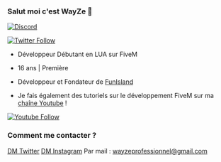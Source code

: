 ### Salut moi c'est WayZe 👋

<a href="https://discords.com/bio/p/wayze" target="blank"><img align="center" src="https://discord.c99.nl/widget/theme-1/289813540410359809.png" alt="Discord" /></a>

[![Twitter Follow](https://img.shields.io/twitter/follow/WayZeTV?color=1DA1F2&logo=twitter&style=for-the-badge)](https://twitter.com/WayZeTV)
- Développeur Débutant en LUA sur FiveM
- 16 ans | Première
- Développeur et Fondateur de [FunIsland](https://twitter.com/FunIslandRP)

- Je fais également des tutoriels sur le développement FiveM sur ma [chaîne Youtube](https://www.youtube.com/channel/UCwrVESX4HcDwRnXZagsGV1Q) !

[![Youtube Follow](https://img.shields.io/youtube/channel/subscribers/UCwrVESX4HcDwRnXZagsGV1Q?label=s%27abonner&style=for-the-badge)](https://www.youtube.com/channel/UCwrVESX4HcDwRnXZagsGV1Q/subscribe)

### Comment me contacter ?

[DM Twitter](https://twitter.com/WayZeTV)
[DM Instagram](https://instagram.com/wayze_tv)
Par mail : wayzeprofessionnel@gmail.com
